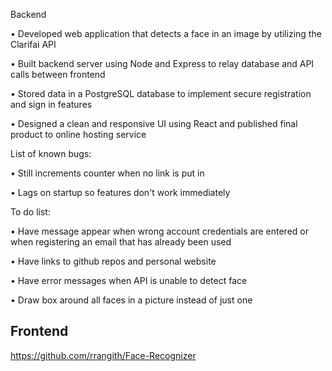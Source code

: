 Backend

•	Developed web application that detects a face in an image by utilizing the Clarifai API

•	Built backend server using Node and Express to relay database and API calls between frontend

•	Stored data in a PostgreSQL database to implement secure registration and sign in features

•	Designed a clean and responsive UI using React and published final product to online hosting service

List of known bugs:

•	Still increments counter when no link is put in

•	Lags on startup so features don't work immediately

To do list:

•	Have message appear when wrong account credentials are entered or when registering an email that has already been used

•	Have links to github repos and personal website

•	Have error messages when API is unable to detect face

•	Draw box around all faces in a picture instead of just one

## Frontend
https://github.com/rrangith/Face-Recognizer
